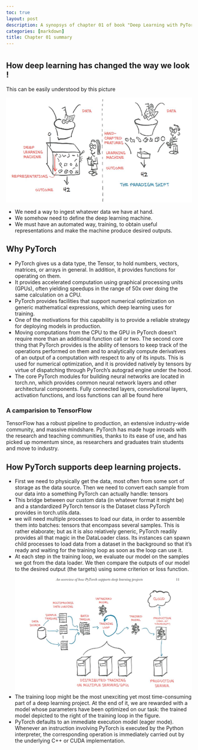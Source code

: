 ```yaml
---
toc: true
layout: post
description: A synopsys of chapter 01 of book "Deep Learning with PyTorch".
categories: [markdown]
title: Chapter 01 summary
---
```

# 
## How deep learning has changed the way we look !
This can be easily understood by this picture

![Deep Learning 2 Scenario](/images/dl1.JPG)

- We need a way to ingest whatever data we have at hand.
- We somehow need to define the deep learning machine.
- We must have an automated way, training, to obtain useful representations and make the machine produce desired outputs.

## Why PyTorch
- PyTorch gives us a data type, the Tensor, to hold numbers, vectors, matrices,
or arrays in general. In addition, it provides functions for operating on them.
- It provides accelerated computation using graphical processing units (GPUs),
often yielding speedups in the range of 50x over doing the same calculation on a
CPU.
- PyTorch provides facilities that support numerical optimization on
generic mathematical expressions, which deep learning uses for training.
- One of the motivations
for this capability is to provide a reliable strategy for deploying models in production.
- Moving
computations from the CPU to the GPU in PyTorch doesn’t require more than an
additional function call or two. The second core thing that PyTorch provides is the
ability of tensors to keep track of the operations performed on them and to analytically
compute derivatives of an output of a computation with respect to any of its
inputs. This is used for numerical optimization, and it is provided natively by tensors
by virtue of dispatching through PyTorch’s autograd engine under the hood.
- The core PyTorch modules for building neural networks are located in torch.nn,
which provides common neural network layers and other architectural components.
Fully connected layers, convolutional layers, activation functions, and loss functions
can all be found here

  
### A camparision to TensorFlow
TensorFlow has a robust pipeline to production, an extensive industry-wide community,
and massive mindshare. PyTorch has made huge inroads with the research and
teaching communities, thanks to its ease of use, and has picked up momentum since,
as researchers and graduates train students and move to industry.

## How PyTorch supports deep learning projects.
- First we need to physically get the data, most often from some sort of storage as the data source. Then we need to convert each sample from our data into a something PyTorch can actually handle: tensors
- This bridge between our custom data (in whatever format it might be) and a standardized PyTorch tensor is the Dataset class PyTorch provides in torch.utils.data.
- we will need multiple processes to load our data, in order to assemble them into batches: tensors that encompass several samples. This is rather elaborate; but as it is also relatively generic, PyTorch readily provides all that magic in the DataLoader class. Its instances can spawn child processes to load data from a dataset in the background so that it’s ready and waiting for the training loop as soon as the loop can use it.
- At each step in the training loop, we evaluate our model on the samples we got from the data loader. We then compare the outputs of our model to the desired  output (the targets) using some criterion or loss function.
![PyTotch deep learning stages ](/images/dl2.JPG)
- The training loop might be the most unexciting yet most time-consuming part of a deep learning project. At the end of it, we are rewarded with a model whose parameters have been optimized on our task: the trained model depicted to the right of the training loop in the figure.
- PyTorch defaults to an immediate execution model (eager mode). Whenever an instruction involving PyTorch is executed by the Python interpreter, the corresponding operation is immediately carried out by the underlying C++ or CUDA implementation.

